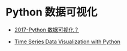 # Python 数据可视化

- [2017-Python 数据可视化？](https://parg.co/b2a)

- [Time Series Data Visualization with Python](http://machinelearningmastery.com/time-series-data-visualization-with-python/)
